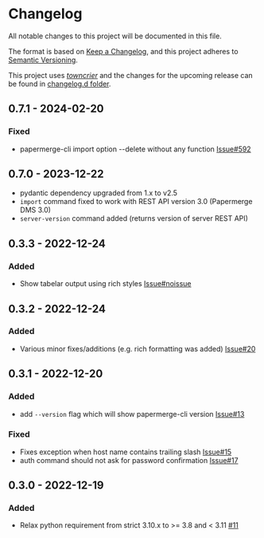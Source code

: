 # Changelog

All notable changes to this project will be documented in this file.

The format is based on [Keep a Changelog](https://keepachangelog.com/en/1.0.0/), and this project adheres to [Semantic Versioning](https://semver.org/spec/v2.0.0.html).

This project uses [*towncrier*](https://towncrier.readthedocs.io/) and the changes for the upcoming release
can be found in [changelog.d folder](https://github.com/papermerge/papermerge-cli/tree/master/changelog.d/).

<!-- towncrier release notes start -->

## 0.7.1 - 2024-02-20

### Fixed

- papermerge-cli import option --delete without any function [Issue#592](https://github.com/ciur/papermerge/issues/592)


## 0.7.0 - 2023-12-22

- pydantic dependency upgraded from 1.x to v2.5
- `import` command fixed to work with REST API version 3.0 (Papermerge DMS 3.0)
- `server-version` command added (returns version of server REST API)

## 0.3.3 - 2022-12-24


### Added

- Show tabelar output using rich styles [Issue#noissue](https://github.com/papermerge/papermerge-cli/issues/noissue)


## 0.3.2 - 2022-12-24


### Added

- Various minor fixes/additions (e.g. rich formatting was added) [Issue#20](https://github.com/papermerge/papermerge-cli/issues/20)


## 0.3.1 - 2022-12-20


### Added

- add `--version` flag which will show papermerge-cli version [Issue#13](https://github.com/papermerge/papermerge-cli/issues/13)


### Fixed

- Fixes exception when host name contains trailing slash [Issue#15](https://github.com/papermerge/papermerge-cli/issues/15)
- auth command should not ask for password confirmation [Issue#17](https://github.com/papermerge/papermerge-cli/issues/17)


## 0.3.0 - 2022-12-19


### Added

- Relax python requirement from strict 3.10.x to >= 3.8 and < 3.11 [#11](https://github.com/papermerge/papermerge-cli/issues/11)
